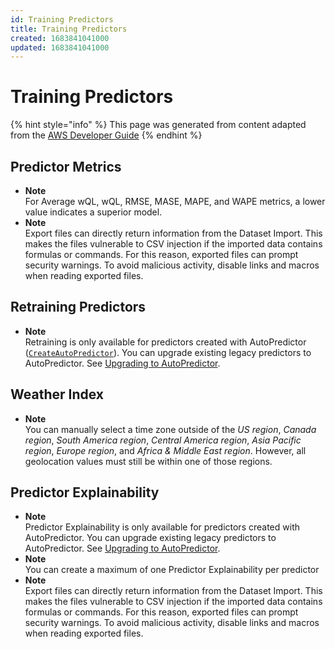 ```yaml
---
id: Training Predictors
title: Training Predictors
created: 1683841041000
updated: 1683841041000
---
```

# Training Predictors

{% hint style="info" %}
This page was generated from content adapted from the [AWS Developer Guide](https://github.com/awsdocs/amazon-forecast-developer-guide.git)
{% endhint %}

## Predictor Metrics

- **Note**  
 For Average wQL, wQL, RMSE, MASE, MAPE, and WAPE metrics, a lower value indicates a superior model\.
- **Note**  
Export files can directly return information from the Dataset Import\. This makes the files vulnerable to CSV injection if the imported data contains formulas or commands\. For this reason, exported files can prompt security warnings\. To avoid malicious activity, disable links and macros when reading exported files\.


## Retraining Predictors

- **Note**  
Retraining is only available for predictors created with AutoPredictor \([`CreateAutoPredictor`](API_CreateAutoPredictor.md)\)\. You can upgrade existing legacy predictors to AutoPredictor\. See [Upgrading to AutoPredictor](howitworks-predictor.md#upgrading-autopredictor)\.


## Weather Index

- **Note**  
You can manually select a time zone outside of the *US region*, *Canada region*, *South America region*, *Central America region*, *Asia Pacific region*, *Europe region*, and *Africa & Middle East region*\. However, all geolocation values must still be within one of those regions\.


## Predictor Explainability

- **Note**  
Predictor Explainability is only available for predictors created with AutoPredictor\. You can upgrade existing legacy predictors to AutoPredictor\. See [Upgrading to AutoPredictor](howitworks-predictor.md#upgrading-autopredictor)\.
- **Note**  
You can create a maximum of one Predictor Explainability per predictor
- **Note**  
Export files can directly return information from the Dataset Import\. This makes the files vulnerable to CSV injection if the imported data contains formulas or commands\. For this reason, exported files can prompt security warnings\. To avoid malicious activity, disable links and macros when reading exported files\.

